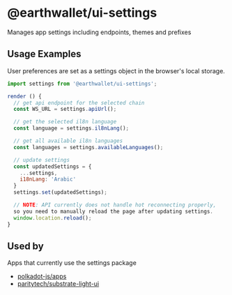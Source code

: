 # @earthwallet/ui-settings

Manages app settings including endpoints, themes and prefixes

## Usage Examples

User preferences are set as a settings object in the browser's local storage.

```js
import settings from '@earthwallet/ui-settings';

render () {
  // get api endpoint for the selected chain
  const WS_URL = settings.apiUrl();

  // get the selected il8n language
  const language = settings.il8nLang();

  // get all available il8n languages
  const languages = settings.availableLanguages();

  // update settings
  const updatedSettings = {
    ...settings,
    i18nLang: 'Arabic'
  }
  settings.set(updatedSettings);

  // NOTE: API currently does not handle hot reconnecting properly,
  so you need to manually reload the page after updating settings.
  window.location.reload();
}
```

## Used by

Apps that currently use the settings package

* [polkadot-js/apps](https://www.github.com/polkadot-js/apps)
* [paritytech/substrate-light-ui](https://github.com/paritytech/substrate-light-ui)
